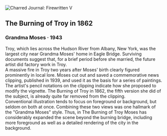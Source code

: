 <div class="artwork-of-the-day">
  <div class="container">
    <div class="img-wrapper">
      <img
        src="https://uploads8.wikiart.org/images/grandma-moses/the-burning-of-troy-in-1862-1943.jpg!Large.jpg"
        alt="Charred Journal: Firewritten V" />
    </div>
    <div class="artwork-detail">
      <div class="artwork-origin"> 
        <h2 class="artwork-name">The Burning of Troy in 1862</h2>
        <h3 class="artist">
          Grandma Moses
                    ·  1943
        </h3>
      </div>
      <p class="description">
        <span class="artwork-description-text ng-binding" ng-bind-html="viewModel.ArtworkOfTheDay.Description | unsafe">Troy, which lies across the Hudson River from Albany, New York, was the largest city near Grandma Moses' home in Eagle Bridge. Surviving documents suggest that, for a brief period before she married, the future artist did factory work in Troy.
<br>A massive fire in Troy two years after Moses' birth clearly figured prominently in local lore. Moses cut out and saved a commemorative news clipping, published in 1939, and used it as the basis for a series of paintings. The artist's pencil notations on the clipping indicate how she proposed to modify the vignette. The Burning of Troy in 1862, the fifth version she did of the subject, is already quite far removed from the clipping.
<br>Conventional illustration tends to focus on foreground or background, but seldom on both at once. Combining these two views was one hallmark of the "Grandma Moses" style. Thus, in The Burning of Troy Moses has considerably expanded the scene beyond the burning bridge, including more foreground as well as a detailed rendering of the city in the background.</span>
                        <div class="text-shadow-container" ng-show="showShadow" style=""></div>
      </p>
    </div>
  </div>

</div>
